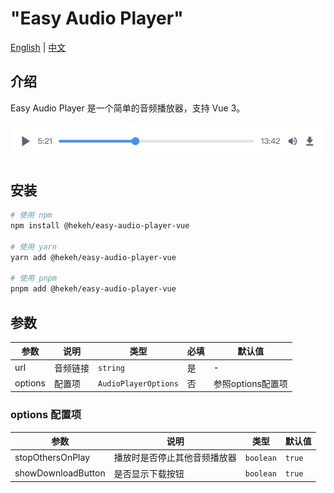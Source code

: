 # "Easy Audio Player"

[English](README.md) | [中文](README.zh-cn.md)

## 介绍

Easy Audio Player 是一个简单的音频播放器，支持 Vue 3。

![视图](img/demo.png)

## 安装

```bash
# 使用 npm
npm install @hekeh/easy-audio-player-vue

# 使用 yarn
yarn add @hekeh/easy-audio-player-vue

# 使用 pnpm
pnpm add @hekeh/easy-audio-player-vue
```

## 参数

| 参数    | 说明     | 类型                 | 必填 | 默认值            |
| ------- | -------- | -------------------- | ---- | ----------------- |
| url     | 音频链接 | `string`             | 是   | -                 |
| options | 配置项   | `AudioPlayerOptions` | 否   | 参照options配置项 |

### options 配置项

| 参数               | 说明                         | 类型      | 默认值 |
| ------------------ | ---------------------------- | --------- | ------ |
| stopOthersOnPlay   | 播放时是否停止其他音频播放器 | `boolean` | `true` |
| showDownloadButton | 是否显示下载按钮             | `boolean` | `true` |
